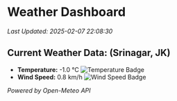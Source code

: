 
# Weather Dashboard

_Last Updated: 2025-02-07 22:08:30_

## Current Weather Data: (Srinagar, JK)
- **Temperature:** -1.0 °C ![Temperature Badge](https://img.shields.io/badge/Temperature-Low%20Temp-blue)
- **Wind Speed:** 0.8 km/h ![Wind Speed Badge](https://img.shields.io/badge/Wind%20Speed-Light%20Wind-blue)

*Powered by Open-Meteo API*
